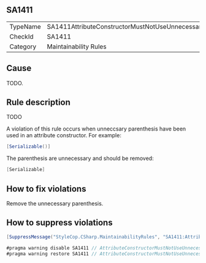 ﻿## SA1411

<table>
<tr>
  <td>TypeName</td>
  <td>SA1411AttributeConstructorMustNotUseUnnecessaryParenthesis</td>
</tr>
<tr>
  <td>CheckId</td>
  <td>SA1411</td>
</tr>
<tr>
  <td>Category</td>
  <td>Maintainability Rules</td>
</tr>
</table>

## Cause

TODO.

## Rule description

TODO

A violation of this rule occurs when unneccsary parenthesis have been used in an attribute constructor. For example:

```csharp
[Serializable()]
```

The parenthesis are unnecessary and should be removed:

```csharp
[Serializable]
```

## How to fix violations

Remove the unnecessary parenthesis.

## How to suppress violations

```csharp
[SuppressMessage("StyleCop.CSharp.MaintainabilityRules", "SA1411:AttributeConstructorMustNotUseUnnecessaryParenthesis", Justification = "Reviewed.")]
```

```csharp
#pragma warning disable SA1411 // AttributeConstructorMustNotUseUnnecessaryParenthesis
#pragma warning restore SA1411 // AttributeConstructorMustNotUseUnnecessaryParenthesis
```
